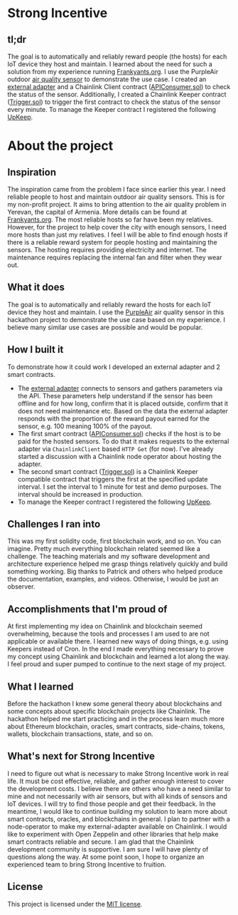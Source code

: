 # Strong Incentive
## tl;dr
The goal is to automatically and reliably reward people (the hosts) for each IoT device they host and maintain. I learned about the need for such a solution from my experience running [Frankyants.org](https://www.frankyants.org). I use the PurpleAir outdoor [air quality sensor](https://map.purpleair.com/1/mAQI/a10/p604800/cC0?key=LB8UWNQB67QTLWEC&show=132143&select=132143#13/50.00232/36.22578) to demonstrate the use case. I created an [external adapter](https://github.com/tigco/strong-incentive/tree/main/purple-air-sensor-external-adapter) and a Chainlink Client  contract ([APIConsumer.sol](https://github.com/tigco/strong-incentive/blob/main/frankyants-strong-incentive/contracts/APIConsumer.sol)) to check the status of the sensor. Additionally, I created a Chainlink Keeper contract ([Trigger.sol](https://github.com/tigco/strong-incentive/blob/main/frankyants-strong-incentive/contracts/Trigger.sol)) to trigger the first contract to check the status of the sensor every minute. To manage the Keeper contract I registered the following [UpKeep](https://keepers.chain.link/kovan/1749).
# About the project
## Inspiration
The inspiration came from the problem I face since earlier this year. I need reliable people to host and maintain outdoor air quality sensors. This is for my non-profit project. It aims to bring attention to the air quality problem in Yerevan, the capital of Armenia. More details can be found at [Frankyants.org](https://www.frankyants.org). The most reliable hosts so far have been my relatives. However, for the project to help cover the city with enough sensors, I need more hosts than just my relatives. I feel I will be able to find enough hosts if there is a reliable reward system for people hosting and maintaining the sensors. The hosting requires providing electricity and internet. The maintenance requires replacing the internal fan and filter when they wear out.
## What it does
The goal is to automatically and reliably reward the hosts for each IoT device they host and maintain. I use the [PurpleAir](https://map.purpleair.com/1/mAQI/a10/p604800/cC0?key=LB8UWNQB67QTLWEC&show=132143&select=132143#13/50.00232/36.22578) air quality sensor in this hackathon project to demonstrate the use case based on my experience. I believe many similar use cases are possible and would be popular.
## How I built it
To demonstrate how it could work I developed an external adapter and 2 smart contracts. 
* The [external adapter](https://github.com/tigco/strong-incentive/tree/main/purple-air-sensor-external-adapter) connects to sensors and gathers parameters via the API. These parameters help understand if the sensor has been offline and for how long, confirm that it is placed outside, confirm that it does not need maintenance etc. Based on the data the external adapter responds with the proportion of the reward payout earned for the sensor, e.g. 100 meaning 100% of the payout. 
* The first smart contract ([APIConsumer.sol](https://github.com/tigco/strong-incentive/blob/main/frankyants-strong-incentive/contracts/APIConsumer.sol)) checks if the host is to be paid for the hosted sensors. To do that it makes requests to the external adapter via `ChainlinkClient` based `HTTP Get` (for now). I've already started a discussion with a Chainlink node operator about hosting the adapter.
* The second smart contract ([Trigger.sol](https://github.com/tigco/strong-incentive/blob/main/frankyants-strong-incentive/contracts/Trigger.sol)) is a Chainlink Keeper compatible contract that triggers the first at the specified update interval. I set the interval to 1 minute for test and demo purposes. The interval should be increased in production.
* To manage the Keeper contract I registered the following [UpKeep](https://keepers.chain.link/kovan/1749).
## Challenges I ran into
This was my first solidity code, first blockchain work, and so on. You can imagine. Pretty much everything blockchain related seemed like a challenge. The teaching materials and my software development and architecture experience helped me grasp things relatively quickly and build something working. Big thanks to Patrick and others who helped produce the documentation, examples, and videos. Otherwise, I would be just an observer.
## Accomplishments that I'm proud of
At first implementing my idea on Chainlink and blockchain seemed overwhelming, because the tools and processes I am used to are not applicable or available there. I learned new ways of doing things, e.g. using Keepers instead of Cron. In the end I made everything necessary to prove my concept using Chainlink and blockchain and learned a lot along the way. I feel proud and super pumped to continue to the next stage of my project.
## What I learned
Before the hackathon I knew some general theory about blockchains and some concepts about specific blockchain projects like Chainlink. The hackathon helped me start practicing and in the process learn much more about Ethereum blockchain, oracles, smart contracts, side-chains, tokens, wallets, blockchain transactions, state, and so on. 
## What's next for Strong Incentive
I need to figure out what is necessary to make Strong Incentive work in real life. It must be cost effective, reliable, and gather enough interest to cover the development costs. I believe there are others who have a need similar to mine and not necessarily with air sensors, but with all kinds of sensors and IoT devices. I will try to find those people and get their feedback. In the meantime, I would like to continue building my solution to learn more about smart contracts, oracles, and blockchains in general. I plan to partner with a node-operator to make my external-adapter available on Chainlink. I would like to experiment with Open Zeppelin and other libraries that help make smart contracts reliable and secure. I am glad that the Chainlink development community is supportive. I am sure I will have plenty of questions along the way. At some point soon, I hope to organize an experienced team to bring Strong Incentive to fruition.
## License
This project is licensed under the [MIT license](LICENSE).